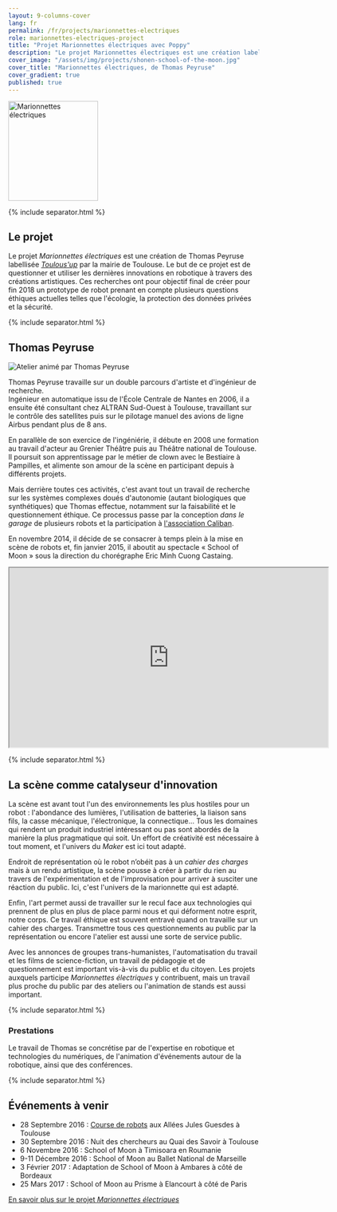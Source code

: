 ```yaml
---
layout: 9-columns-cover
lang: fr
permalink: /fr/projects/marionnettes-electriques
role: marionnettes-electriques-project
title: "Projet Marionnettes électriques avec Poppy"
description: "Le projet Marionnettes électriques est une création labellisée Toulous'up de Thomas Peyruse"
cover_image: "/assets/img/projects/shonen-school-of-the-moon.jpg"
cover_title: "Marionnettes électriques, de Thomas Peyruse"
cover_gradient: true
published: true
---
```


<div class="tc">
  <img src="https://forum.poppy-project.org/uploads/default/original/2X/0/065c47a240611f39243d5dfb20a1d4a7b3b79179.png" width="180" height="200" alt="Marionnettes électriques">
</div>

{% include separator.html %}

## Le projet

<p class="lead tc">
  Le projet <em>Marionnettes électriques</em> est une création de Thomas Peyruse labellisée <a href="http://www.cultures.toulouse.fr/-/toulous-up-2014-les-laureats"><em>Toulous'up</em></a> par la mairie de Toulouse. Le but de ce projet est de questionner et utiliser les dernières innovations en robotique à travers des créations artistiques. Ces recherches ont pour objectif final de créer pour fin 2018 un prototype de robot prenant en compte plusieurs questions éthiques actuelles telles que l'écologie, la protection des données privées et la sécurité.
</p>

{% include separator.html %}

## Thomas Peyruse

<img src="https://forum.poppy-project.org/uploads/default/original/2X/2/2979b9996f024a36938b71e7b9b281ed7e3dd985.jpg" alt="Atelier animé par Thomas Peyruse">

Thomas Peyruse travaille sur un double parcours d'artiste et d'ingénieur de recherche.  
Ingénieur en automatique issu de l'École Centrale de Nantes en 2006, il a ensuite été consultant chez ALTRAN Sud-Ouest à Toulouse, travaillant sur le contrôle des satellites puis sur le pilotage manuel des avions de ligne Airbus pendant plus de 8 ans.

En parallèle de son exercice de l'ingéniérie, il débute en 2008 une formation au travail d'acteur au Grenier Théâtre puis au Théâtre national de Toulouse. Il poursuit son apprentissage par le métier de clown avec le Bestiaire à Pampilles, et alimente son amour de la scène en participant depuis à différents projets.

Mais derrière toutes ces activités, c'est avant tout un travail de recherche sur les systèmes complexes doués d'autonomie (autant biologiques que synthétiques) que Thomas effectue, notamment sur la faisabilité et le questionnement éthique. Ce processus passe par la conception _dans le garage_ de plusieurs robots et la participation à [l'association Caliban](http://asso.caliban-web.com).

En novembre 2014, il décide de se consacrer à temps plein à la mise en scène de robots et, fin janvier 2015, il aboutit au spectacle « School of Moon » sous la direction du chorégraphe Eric Minh Cuong Castaing.

<div class="flex-video ratio-16-9">
  <iframe width="640" height="360" src="https://player.vimeo.com/video/149653064" allowfullscreen></iframe>
</div>

{% include separator.html %}

## La scène comme catalyseur d'innovation

La scène est avant tout l'un des environnements les plus hostiles pour un robot : l'abondance des lumières, l'utilisation de batteries, la liaison sans fils, la casse mécanique, l'électronique, la connectique... Tous les domaines qui rendent un produit industriel intéressant ou pas sont abordés de la manière la plus pragmatique qui soit. Un effort de créativité est nécessaire à tout moment, et l'univers du _Maker_ est ici tout adapté.

Endroit de représentation où le robot n’obéit pas à un _cahier des charges_ mais à un rendu artistique, la scène pousse à créer à partir du rien au travers de l'expérimentation et de l'improvisation pour arriver à susciter une réaction du public. Ici, c'est l'univers de la marionnette qui est adapté.

Enfin, l'art permet aussi de travailler sur le recul face aux technologies qui prennent de plus en plus de place parmi nous et qui déforment notre esprit, notre corps. Ce travail éthique est souvent entravé quand on travaille sur un cahier des charges. Transmettre tous ces questionnements au public par la représentation ou encore l'atelier est aussi une sorte de service public.

Avec les annonces de groupes trans-humanistes, l'automatisation du travail et les films de science-fiction, un travail de pédagogie et de questionnement est important vis-à-vis du public et du citoyen. Les projets auxquels participe _Marionnettes électriques_ y contribuent, mais un travail plus proche du public par des ateliers ou l'animation de stands est aussi important.

{% include separator.html %}

### Prestations

<p class="tc lead">
  Le travail de Thomas se concrétise par de l'expertise en robotique et technologies du numériques, de l'animation d'événements autour de la robotique, ainsi que des conférences.
</p>

{% include separator.html %}

## Événements à venir

- 28 Septembre 2016 : [Course de robots][2] aux Allées Jules Guesdes à Toulouse
- 30 Septembre 2016 : Nuit des chercheurs au Quai des Savoir à Toulouse
- 6 Novembre 2016 : School of Moon à Timisoara en Roumanie
- 9-11 Décembre 2016 : School of Moon au Ballet National de Marseille
- 3 Février 2017 : Adaptation de School of Moon à Ambares à côté de Bordeaux
- 25 Mars 2017 : School of Moon au Prisme à Elancourt à côté de Paris

<div class="follow-incentive">
  <a href="https://forum.poppy-project.org/t/marionnettes-electriques/1521" class="button large">En savoir plus sur le projet <em>Marionnettes électriques</em></a>
</div>

  [2]: http://www.toulouse-robot-race.org/
